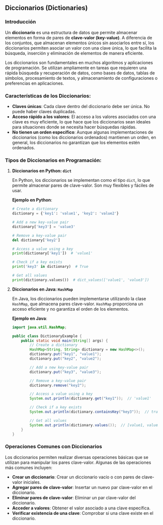 ## **Diccionarios (Dictionaries)**

### **Introducción**

Un **diccionario** es una estructura de datos que permite almacenar elementos en forma de pares de **clave-valor (key-value)**. A diferencia de los conjuntos, que almacenan elementos únicos sin asociarlos entre sí, los diccionarios permiten asociar un valor con una clave única, lo que facilita la búsqueda, inserción y eliminación de elementos de manera eficiente.

Los diccionarios son fundamentales en muchos algoritmos y aplicaciones de programación. Se utilizan ampliamente en tareas que requieren una rápida búsqueda y recuperación de datos, como bases de datos, tablas de símbolos, procesamiento de textos, y almacenamiento de configuraciones o preferencias en aplicaciones.

### Características de los Diccionarios:
- **Claves únicas**: Cada clave dentro del diccionario debe ser única. No puede haber claves duplicadas.
- **Acceso rápido a los valores**: El acceso a los valores asociados con una clave es muy eficiente, lo que hace que los diccionarios sean ideales para situaciones donde se necesita hacer búsquedas rápidas.
- **No tienen un orden específico**: Aunque algunas implementaciones de diccionarios (como los diccionarios ordenados) mantienen un orden, en general, los diccionarios no garantizan que los elementos estén ordenados.

### Tipos de Diccionarios en Programación:

1. **Diccionarios en Python: `dict`**

   En Python, los diccionarios se implementan como el tipo `dict`, lo que permite almacenar pares de clave-valor. Son muy flexibles y fáciles de usar.

   **Ejemplo en Python**:
   ```python
   # Create a dictionary
   dictionary = {'key1': 'value1', 'key2': 'value2'}

   # Add a new key-value pair
   dictionary['key3'] = 'value3'

   # Remove a key-value pair
   del dictionary['key2']

   # Access a value using a key
   print(dictionary['key1'])  # 'value1'

   # Check if a key exists
   print('key3' in dictionary)  # True

   # Get all values
   print(dictionary.values())  # dict_values(['value1', 'value3'])
   ```

2. **Diccionarios en Java: `HashMap`**

   En Java, los diccionarios pueden implementarse utilizando la clase `HashMap`, que almacena pares clave-valor. `HashMap` proporciona un acceso eficiente y no garantiza el orden de los elementos.

   **Ejemplo en Java**:
   ```java
   import java.util.HashMap;

   public class DictionaryExample {
       public static void main(String[] args) {
           // Create a dictionary
           HashMap<String, String> dictionary = new HashMap<>();
           dictionary.put("key1", "value1");
           dictionary.put("key2", "value2");
   
           // Add a new key-value pair
           dictionary.put("key3", "value3");
   
           // Remove a key-value pair
           dictionary.remove("key2");
   
           // Access a value using a key
           System.out.println(dictionary.get("key1"));  // 'value1'
   
           // Check if a key exists
           System.out.println(dictionary.containsKey("key3"));  // true
   
           // Get all values
           System.out.println(dictionary.values());  // [value1, value3]
       }
   }
   ```

### **Operaciones Comunes con Diccionarios**

Los diccionarios permiten realizar diversas operaciones básicas que se utilizan para manipular los pares clave-valor. Algunas de las operaciones más comunes incluyen:

- **Crear un diccionario**: Crear un diccionario vacío o con pares de clave-valor iniciales.
- **Agregar pares de clave-valor**: Insertar un nuevo par clave-valor en el diccionario.
- **Eliminar pares de clave-valor**: Eliminar un par clave-valor del diccionario.
- **Acceder a valores**: Obtener el valor asociado a una clave específica.
- **Verificar existencia de una clave**: Comprobar si una clave existe en el diccionario.
